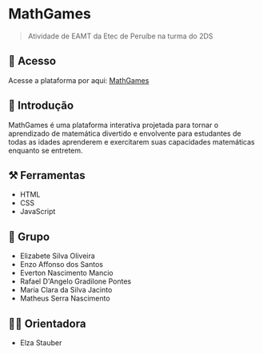 # MathGames
> Atividade de EAMT da Etec de Peruíbe na turma do 2DS

## 🔗 Acesso

Acesse a plataforma por aqui: [MathGames](https://evy8882.github.io/MathGames/index.html)

## 📖 Introdução

MathGames é uma plataforma interativa projetada para tornar o aprendizado de matemática divertido e envolvente para estudantes de todas as idades aprenderem e exercitarem suas capacidades matemáticas enquanto se entretem.

## ⚒️ Ferramentas

* HTML
* CSS
* JavaScript

## 👥 Grupo

* Elizabete Silva Oliveira
* Enzo Affonso dos Santos
* Everton Nascimento Mancio
* Rafael D'Angelo Gradilone Pontes
* Maria Clara da Silva Jacinto
* Matheus Serra Nascimento

## 👩‍🏫 Orientadora

* Elza Stauber
